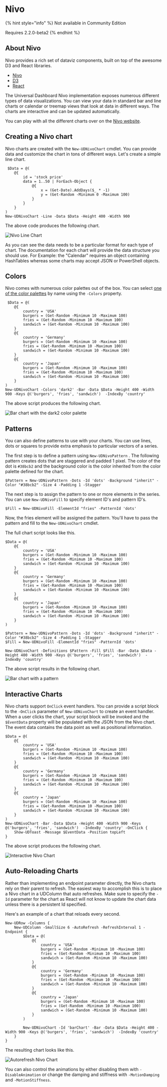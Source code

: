 # Nivo

{% hint style="info" %}
Not available in Community Edition

Requires 2.2.0-beta2
{% endhint %}

## About Nivo

Nivo provides a rich set of dataviz components, built on top of the awesome D3 and React libraries.

* [Nivo](https://nivo.rocks/)
* [D3](https://d3js.org/)
* [React](https://github.com/facebook/react)

The Universal Dashboard Nivo implementation exposes numerous different types of data visualizations. You can view your data in standard bar and line charts or calendar or treemap views that look at data in different ways. The charts are interactive and can be updated automatically.

You can play with all the different charts over on the [Nivo website](https://nivo.rocks/components).

## Creating a Nivo chart

Nivo charts are created with the `New-UDNivoChart` cmdlet. You can provide data and customize the chart in tons of different ways. Let's create a simple line chart.

```text
 $Data = @(
    @{
        id = 'stock price'
        data = 1..50 | ForEach-Object {
            @{
                x = (Get-Date).AddDays($_ * -1)
                y = (Get-Random -Minimum 0 -Maximum 100)
            }
        }
    }
)
New-UDNivoChart -Line -Data $Data -Height 400 -Width 900
```

The above code produces the following chart.

![Nivo Line Chart](../../../.gitbook/assets/image%20%2812%29.png)

As you can see the data needs to be a particular format for each type of chart. The documentation for each chart will provide the data structure you should use. For Example: the "Calendar" requires an object containing HashTables whereas some charts may accept JSON or PowerShell objects.

## Colors

Nivo comes with numerous color palettes out of the box. You can select [one of the color palettes](https://nivo.rocks/guides/colors) by name using the `-Colors` property.

```text
 $Data = @(
    @{
        country = 'USA'
        burgers = (Get-Random -Minimum 10 -Maximum 100)
        fries = (Get-Random -Minimum 10 -Maximum 100)
        sandwich = (Get-Random -Minimum 10 -Maximum 100)
    }
    @{
        country = 'Germany'
        burgers = (Get-Random -Minimum 10 -Maximum 100)
        fries = (Get-Random -Minimum 10 -Maximum 100)
        sandwich = (Get-Random -Minimum 10 -Maximum 100)
    }
    @{
        country = 'Japan'
        burgers = (Get-Random -Minimum 10 -Maximum 100)
        fries = (Get-Random -Minimum 10 -Maximum 100)
        sandwich = (Get-Random -Minimum 10 -Maximum 100)
    }
)
New-UDNivoChart -Colors 'dark2' -Bar -Data $Data -Height 400 -Width 900 -Keys @('burgers', 'fries', 'sandwich')  -IndexBy 'country'
```

The above script produces the following chart.

![Bar chart with the dark2 color palette](../../../.gitbook/assets/image%20%2822%29.png)

## Patterns

You can also define patterns to use with your charts. You can use lines, dots or squares to provide extra emphasis to particular vectors of a series.

The first step is to define a pattern using `New-UDNivoPattern` . The following pattern creates dots that are staggered and padded 1 pixel. The color of the dot is `#38bcb2` and the background color is the color inherited from the color palette defined for the chart.

```text
$Pattern = New-UDNivoPattern -Dots -Id 'dots' -Background "inherit" -Color "#38bcb2" -Size 4 -Padding 1 -Stagger
```

The next step is to assign the pattern to one or more elements in the series. You can use `New-UDNivoFill` to specify element ID's and pattern ID's.

```text
$Fill = New-UDNivoFill -ElementId "fries" -PatternId 'dots'
```

Now, the fries element will be assigned the pattern. You'll have to pass the pattern and fill to the `New-UDNivoChart` cmdlet.

The full chart script looks like this.

```text
$Data = @(
    @{
        country = 'USA'
        burgers = (Get-Random -Minimum 10 -Maximum 100)
        fries = (Get-Random -Minimum 10 -Maximum 100)
        sandwich = (Get-Random -Minimum 10 -Maximum 100)
    }
    @{
        country = 'Germany'
        burgers = (Get-Random -Minimum 10 -Maximum 100)
        fries = (Get-Random -Minimum 10 -Maximum 100)
        sandwich = (Get-Random -Minimum 10 -Maximum 100)
    }
    @{
        country = 'Japan'
        burgers = (Get-Random -Minimum 10 -Maximum 100)
        fries = (Get-Random -Minimum 10 -Maximum 100)
        sandwich = (Get-Random -Minimum 10 -Maximum 100)
    }
)

$Pattern = New-UDNivoPattern -Dots -Id 'dots' -Background "inherit" -Color "#38bcb2" -Size 4 -Padding 1 -Stagger
$Fill = New-UDNivoFill -ElementId "fries" -PatternId 'dots'

New-UDNivoChart -Definitions $Pattern -Fill $Fill -Bar -Data $Data -Height 400 -Width 900 -Keys @('burgers', 'fries', 'sandwich')  -IndexBy 'country'
```

The above script results in the following chart.

![Bar chart with a pattern](../../../.gitbook/assets/image%20%2821%29.png)

## Interactive Charts

Nivo charts support `OnClick` event handlers. You can provide a script block to the `-OnClick` parameter of `New-UDNivoChart` to create an event handler. When a user clicks the chart, your script block will be invoked and the `$EventData` property will be populated with the JSON from the Nivo chart. The event data contains the data point as well as positional information.

```text
$Data = @(
    @{
        country = 'USA'
        burgers = (Get-Random -Minimum 10 -Maximum 100)
        fries = (Get-Random -Minimum 10 -Maximum 100)
        sandwich = (Get-Random -Minimum 10 -Maximum 100)
    }
    @{
        country = 'Germany'
        burgers = (Get-Random -Minimum 10 -Maximum 100)
        fries = (Get-Random -Minimum 10 -Maximum 100)
        sandwich = (Get-Random -Minimum 10 -Maximum 100)
    }
    @{
        country = 'Japan'
        burgers = (Get-Random -Minimum 10 -Maximum 100)
        fries = (Get-Random -Minimum 10 -Maximum 100)
        sandwich = (Get-Random -Minimum 10 -Maximum 100)
    }
)
New-UDNivoChart -Bar -Data $Data -Height 400 -Width 900 -Keys @('burgers', 'fries', 'sandwich')  -IndexBy 'country' -OnClick {
    Show-UDToast -Message $EventData -Position topLeft
}
```

The above script produces the following chart.

![Interactive Nivo Chart](../../../.gitbook/assets/interactive%20%281%29.gif)

## Auto-Reloading Charts

Rather than implementing an endpoint parameter directly, the Nivo charts rely on their parent to refresh. The easiest way to accomplish this is to place a Nivo chart in a UDColumn that auto refreshes. Make sure to specify the `-Id` parameter for the chart as React will not know to update the chart data unless there is a persistent Id specified.

Here's an example of a chart that reloads every second.

```text
New-UDRow -Columns {
    New-UDColumn -SmallSize 6 -AutoRefresh -RefreshInterval 1 -Endpoint { 
        $Data = @(
            @{
                country = 'USA'
                burgers = (Get-Random -Minimum 10 -Maximum 100)
                fries = (Get-Random -Minimum 10 -Maximum 100)
                sandwich = (Get-Random -Minimum 10 -Maximum 100)
            }
            @{
                country = 'Germany'
                burgers = (Get-Random -Minimum 10 -Maximum 100)
                fries = (Get-Random -Minimum 10 -Maximum 100)
                sandwich = (Get-Random -Minimum 10 -Maximum 100)
            }
            @{
                country = 'Japan'
                burgers = (Get-Random -Minimum 10 -Maximum 100)
                fries = (Get-Random -Minimum 10 -Maximum 100)
                sandwich = (Get-Random -Minimum 10 -Maximum 100)
            }
        )

        New-UDNivoChart -Id 'barChart' -Bar -Data $Data -Height 400 -Width 900 -Keys @('burgers', 'fries', 'sandwich')  -IndexBy 'country'
    }
}
```

The resulting chart looks like this.

![Autorefresh Nivo Chart](../../../.gitbook/assets/autorefresh%20%281%29.gif)

You can also control the animations by either disabling them with `-DisableAnimation` or change the damping and stiffness with `-MotionDamping` and `-MotionStiffness`.

